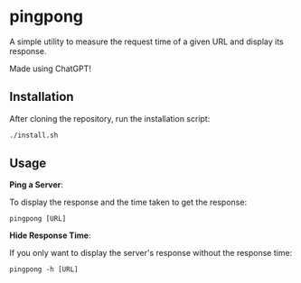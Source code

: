 # pingpong

A simple utility to measure the request time of a given URL and display its response.

Made using ChatGPT!

## Installation

After cloning the repository, run the installation script:

```bash
./install.sh
```

## Usage

**Ping a Server**:

To display the response and the time taken to get the response:

```
pingpong [URL]
```

**Hide Response Time**:

If you only want to display the server's response without the response time:

```
pingpong -h [URL]
```
